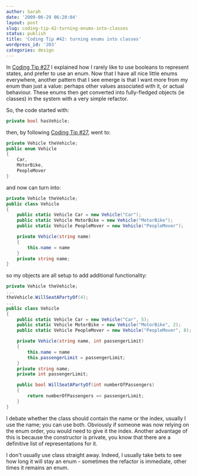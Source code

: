 ```yaml
---
author: Sarah
date: '2009-06-29 06:20:04'
layout: post
slug: coding-tip-42-turning-enums-into-classes
status: publish
title: 'Coding Tip #42: turning enums into classes'
wordpress_id: '203'
categories: design
---
```


In <a href="/thoughts/design/coding-tip-27-turning-bools-into-enums/">Coding Tip #27</a> I explained how I rarely like to use booleans to represent states, and prefer to use an enum. Now that I have all nice little enums everywhere, another pattern that I see emerge is that I want more from my enum than just a value: perhaps other values associated with it, or actual behaviour. These enums then get converted into fully-fledged objects (ie classes) in the system with a very simple refactor.

So, the code started with:
``` csharp
private bool hasVehicle;
```

then, by following <a href="/thoughts/design/coding-tip-27-turning-bools-into-enums/">Coding Tip #27</a>, went to:
``` csharp
private Vehicle theVehicle;
public enum Vehicle
{
    Car,
    MotorBike,
    PeopleMover
}
```

and now can turn into:
``` csharp
private Vehicle theVehicle;
public class Vehicle
{
    public static Vehicle Car = new Vehicle("Car");
    public static Vehicle MotorBike = new Vehicle("MotorBike");
    public static Vehicle PeopleMover = new Vehicle("PeopleMover");

    private Vehicle(string name)
    {
        this.name = name
    }
    private string name;
}
```

so my objects are all setup to add additional functionality:
``` csharp
private Vehicle theVehicle;
...
theVehicle.WillSeatAPartyOf(4);
...
public class Vehicle
{
    public static Vehicle Car = new Vehicle("Car", 5);
    public static Vehicle MotorBike = new Vehicle("MotorBike", 2);
    public static Vehicle PeopleMover = new Vehicle("PeopleMover", 8);

    private Vehicle(string name, int passengerLimit)
    {
        this.name = name
        this.passengerLimit = passengerLimit;
    }
    private string name;
    private int passengerLimit;

    public bool WillSeatAPartyOf(int numberOfPassengers)
    {
        return numberOfPassengers =< passengerLimit;
    }
}
```

I debate whether the class should contain the name or the index, usually I use the name; you can use both. Obviously if someone was now relying on the enum order, you would need to give it the index. Another advantage of this is because the constructor is private, you know that there are a definitive list of representations for it.

I don't usually use class straight away. Indeed, I usually take bets to see how long it will stay an enum - sometimes the refactor is immediate, other times it remains an enum.